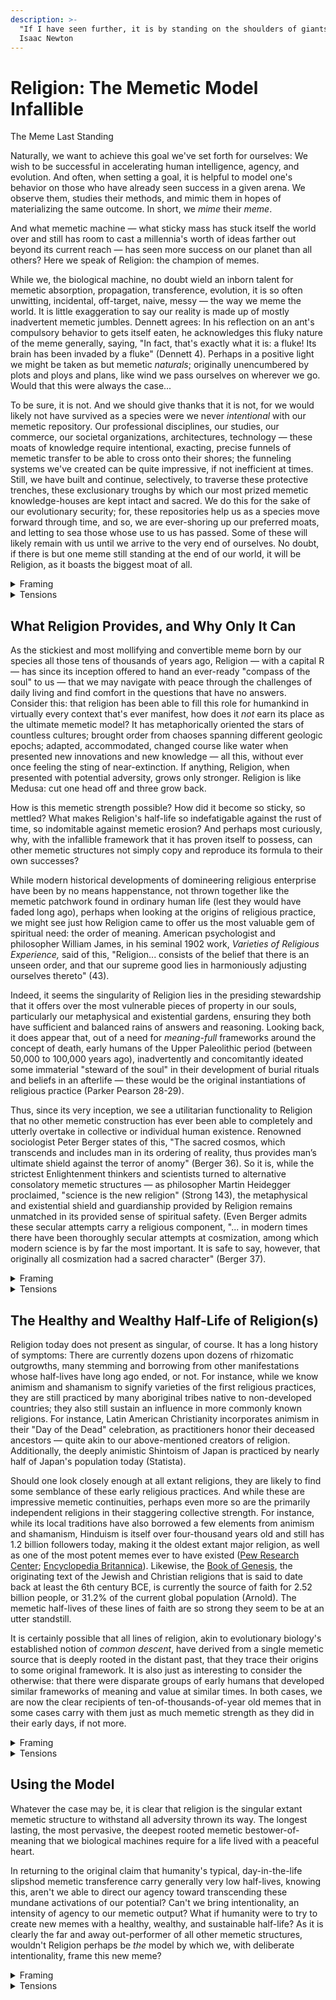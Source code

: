 ```yaml
---
description: >-
  "If I have seen further, it is by standing on the shoulders of giants." -
  Isaac Newton
---
```


# Religion: The Memetic Model Infallible

The Meme Last Standing

Naturally, we want to achieve this goal we've set forth for ourselves: We wish to be successful in accelerating human intelligence, agency, and evolution. And often, when setting a goal, it is helpful to model one's behavior on those who have already seen success in a given arena. We observe them, studies their methods, and mimic them in hopes of materializing the same outcome. In short, we _mime_ their _meme_.&#x20;

And what memetic machine — what sticky mass has stuck itself the world over and still has room to cast a millennia's worth of ideas farther out beyond its current reach — has seen more success on our planet than all others? Here we speak of Religion: the champion of memes.&#x20;

While we, the biological machine, no doubt wield an inborn talent for memetic absorption, propagation, transference, evolution, it is so often unwitting, incidental, off-target, naive, messy — the way we meme the world. It is little exaggeration to say our reality is made up of mostly inadvertent memetic jumbles. Dennett agrees: In his reflection on an ant's compulsory behavior to gets itself eaten, he acknowledges this fluky nature of the meme generally, saying, "In fact, that's exactly what it is: a fluke! Its brain has been invaded by a fluke" (Dennett 4). Perhaps in a positive light we might be taken as but memetic _naturals_; originally unencumbered by plots and ploys and plans, like wind we pass ourselves on wherever we go. Would that this were always the case...

To be sure, it is not. And we should give thanks that it is not, for we would likely not have survived as a species were we never _intentional_ with our memetic repository. Our professional disciplines, our studies, our commerce, our societal organizations, architectures, technology — these moats of knowledge require intentional, exacting, precise funnels of memetic transfer to be able to cross onto their shores; the funneling systems we've created can be quite impressive, if not inefficient at times. Still, we have built and continue, selectively, to traverse these protective trenches, these exclusionary troughs by which our most prized memetic knowledge-houses are kept intact and sacred. We do this for the sake of our evolutionary security; for, these repositories help us as a species move forward through time, and so, we are ever-shoring up our preferred moats, and letting to sea those whose use to us has passed. Some of these will likely remain with us until we arrive to the very end of ourselves. No doubt, if there is but one meme still standing at the end of our world, it will be Religion, as it boasts the biggest moat of all.&#x20;

<details>

<summary>Framing</summary>

* Dan Dennett: Dan Dennett's concept of memes as viral-like entities integrates with the idea that religion has become the most "sticky" and enduring meme in human history. He contributes his concept of memes as entities that spread through a population like viruses, explaining the persistence of religion as a dominant meme.
* Richard Dawkins: Richard Dawkins' theory of the "selfish gene" parallels the persistence of religious memes, which propagate successfully due to their inherent "fitness.” He provides the foundational concept of the "selfish gene," which parallels the idea of religion as a "selfish meme" that propagates due to its inherent fitness and adaptability
* William James: William James' exploration of religious experience supports the idea that religion fulfills a deep-seated human need for order and meaning, making it an enduring meme. He offers insights into the psychological appeal of religion, noting how it provides a sense of order and meaning, which is crucial for its memetic success.
* Peter Berger: Peter Berger's concept of the "sacred cosmos" reinforces the protective function of religion in shielding humans from existential fears.
* Susan Blackmore: expands on Dawkins’ work by discussing the idea of memetic replication and survival, emphasizing how religion, as a meme, has optimized itself to outcompete others.

Why They Fit:

* Religion, as explored by Dennett and Dawkins, is a powerful memetic construct because it taps into fundamental human needs for meaning and order, as James and Berger suggest. This combination of psychological and sociological insights explains why religious memes have outlasted many others and continue to exert influence.
* These thinkers collectively explain the success of religion as a meme through its ability to fulfill deep psychological needs, its capacity for adaptation, and its inherent “selfish” nature that ensures its propagation. Religion's success as a meme can be understood through its ability to provide meaning and stability in a chaotic world, as well as its capacity to evolve and integrate new ideas while maintaining core tenets.

Sources:

* Dennett, Daniel C. Breaking the Spell: Religion as a Natural Phenomenon. 2006.
* Dawkins, Richard. The Selfish Gene. 1976.
* James, William. The Varieties of Religious Experience. 1902.
* Berger, Peter. The Sacred Canopy: Elements of a Sociological Theory of Religion. 1967.
* Blackmore, Susan. The Meme Machine. 1999.

</details>

<details>

<summary>Tensions</summary>

Theoretical Tensions and Inconsistencies:

* Tensions: The tension between the idea of memes as often being incidental and the highly structured, deliberate nature of religious memes.
* Inaccuracies/Misinterpretations: Potential underestimation of the role of conscious human agency in the propagation of religious memes.

Solution: Acknowledging that while some memes may spread incidentally, the success of religious memes lies in their ability to fulfill deep psychological and social needs, thereby receiving more deliberate reinforcement.

Theoretical Tensions and Inconsistencies:

* Tensions: The inherent conflict between the rational, evidence-based approach of science and the faith-based, often non-empirical nature of religious belief.
* Inaccuracies/Misinterpretations: The oversimplification of religion as merely a “selfish meme” without acknowledging its complex role in cultural and social structures.

Solution: To reconcile these tensions, it’s important to recognize that while religion functions as a meme, its success also stems from its deep integration into human culture and social structures, providing community, moral frameworks, and existential answers.

</details>

## What Religion Provides, and Why Only It Can

As the stickiest and most mollifying and convertible meme born by our species all those tens of thousands of years ago, Religion — with a capital R — has since its inception offered to hand an ever-ready "compass of the soul" to us — that we may navigate with peace through the challenges of daily living and find comfort in the questions that have no answers. Consider this: that religion has been able to fill this role for humankind in virtually every context that's ever manifest, how does it _not_ earn its place as the ultimate memetic model? It has metaphorically oriented the stars of countless cultures; brought order from chaoses spanning different geologic epochs; adapted, accommodated, changed course like water when presented new innovations and new knowledge — all this, without ever once feeling the sting of near-extinction. If anything, Religion, when presented with potential adversity, grows only stronger. Religion is like Medusa: cut one head off and three grow back.&#x20;

How is this memetic strength possible? How did it become so sticky, so mettled? What makes Religion's half-life so indefatigable against the rust of time, so indomitable against memetic erosion? And perhaps most curiously, why, with the infallible framework that it has proven itself to possess, can other memetic structures not simply copy and reproduce its formula to their own successes?&#x20;

While modern historical developments of domineering religious enterprise have been by no means happenstance, not thrown together like the memetic patchwork found in ordinary human life (lest they would have faded long ago), perhaps when looking at the origins of religious practice, we might see just how Religion came to offer us the most valuable gem of spiritual need: the order of meaning. American psychologist and philosopher William James, in his seminal 1902 work, _Varieties of Religious Experience,_ said of this, "Religion... consists of the belief that there is an unseen order, and that our supreme good lies in harmoniously adjusting ourselves thereto" (43).&#x20;

Indeed, it seems the singularity of Religion lies in the presiding stewardship that it offers over the most vulnerable pieces of property in our souls, particularly our metaphysical and existential gardens, ensuring they both have sufficient and balanced rains of answers and reasoning. Looking back, it does appear that, out of a need for _meaning-full_ frameworks around the concept of death, early humans of the Upper Paleolithic period (between 50,000 to 100,000 years ago), inadvertently and concomitantly ideated some immaterial "steward of the soul" in their development of burial rituals and beliefs in an afterlife — these would be the original instantiations of religious practice (Parker Pearson 28-29).&#x20;

Thus, since its very inception, we see a utilitarian functionality to Religion that no other memetic construction has ever been able to completely and utterly overtake in collective or individual human existence. Renowned sociologist Peter Berger states of this, "The sacred cosmos, which transcends and includes man in its ordering of reality, thus provides man’s ultimate shield against the terror of anomy" (Berger 36). So it is, while the strictest Enlightenment thinkers and scientists turned to alternative consolatory memetic structures — as philosopher Martin Heidegger proclaimed, "science is the new religion" (Strong 143), the metaphysical and existential shield and guardianship provided by Religion remains unmatched in its provided sense of spiritual safety. (Even Berger admits these secular attempts carry a religious component, "... in modern times there have been thoroughly secular attempts at cosmization, among which modern science is by far the most important. It is safe to say, however, that originally all cosmization had a sacred character" (Berger 37). &#x20;

<details>

<summary>Framing</summary>

* William James (1902) discusses religion as a means of providing psychological comfort by offering a sense of order and purpose.
* Peter Berger (1967) elaborates on religion’s role in creating a “sacred canopy” that shields individuals from existential despair by providing a coherent worldview.&#x20;
* Martin Heidegger: Heidegger’s observation that science has become a "new religion" shows the ongoing need for existential frameworks that provide order and meaning.
* Émile Durkheim (1912) examines religion as a social institution that reinforces collective norms and values, thus maintaining social cohesion.
* Mircea Eliade (1957) adds to this by exploring how religion connects the sacred and the profane, providing a framework for individuals to navigate their lives with a sense of the divine.

<!---->

* Integration of Ideas:
  * William James' and Peter Berger's ideas support the argument that religion provides a unique framework for meaning-making, crucial for human survival and peace of mind.&#x20;
  * &#x20;These thinkers emphasize the essential role that religion plays in human life, not just as a belief system, but as a fundamental structure for making sense of the world and ensuring psychological stability. These thinkers illustrate how religion provides not just a belief system, but a comprehensive framework for understanding existence, maintaining social order, and offering psychological comfort. Religion’s ability to fulfill these deep-seated human needs is what makes it irreplaceable and resilient as a meme.

Sources:

* James, William. The Varieties of Religious Experience. 1902.
* Berger, Peter. The Sacred Canopy. 1967.
* Heidegger, Martin. The Question Concerning Technology and Other Essays. 1954.
* Durkheim, Émile. The Elementary Forms of Religious Life. 1912.
* Eliade, Mircea. The Sacred and the Profane: The Nature of Religion. 1957.

</details>

<details>

<summary>Tensions</summary>

Theoretical Tensions and Inconsistencies:

* Tensions: The idea that science can fully replace religion as a source of meaning and order.
* Inaccuracies/Misinterpretations: Over-reliance on science as a purely rational replacement for religious belief might overlook the emotional and existential needs that religion fulfills.

Solution: Recognize that while science provides a framework for understanding the physical world, religion offers a necessary complement by addressing the metaphysical and existential aspects of human life.

* Tensions: The difficulty in reconciling the subjective, experiential aspects of religion with the objective, institutional roles it plays in society.
* Inaccuracies/Misinterpretations: The assumption that religion’s primary role is to control or manipulate, rather than to genuinely fulfill psychological and social needs.

Solution: A balanced view that acknowledges both the institutional power of religion and its genuine capacity to meet individual and collective human needs.

</details>

## The Healthy and Wealthy Half-Life of Religion(s)

Religion today does not present as singular, of course. It has a long history of symptoms: There are currently dozens upon dozens of rhizomatic outgrowths, many stemming and borrowing from other manifestations whose half-lives have long ago ended, or not. For instance, while we know animism and shamanism to signify varieties of the first religious practices, they are still practiced by many aboriginal tribes native to non-developed countries; they also still sustain an influence in more commonly known religions. For instance, Latin American Christianity incorporates animism in their "Day of the Dead" celebration, as practitioners honor their deceased ancestors — quite akin to our above-mentioned creators of religion. Additionally, the deeply animistic Shintoism of Japan is practiced by nearly half of Japan's population today (Statista).&#x20;

Should one look closely enough at all extant religions, they are likely to find some semblance of these early religious practices. And while these are impressive memetic continuities, perhaps even more so are the primarily independent religions in their staggering collective strength. For instance, while its local traditions have also borrowed a few elements from animism and shamanism, Hinduism is itself over four-thousand years old and still has 1.2 billion followers today, making it the oldest extant major religion, as well as one of the most potent memes ever to have existed ([Pew Research Center](https://www.pewresearch.org/religion/2015/04/02/hindus/); [Encyclopedia Britannica](https://www.britannica.com/topic/Hinduism)). Likewise, the [Book of Genesis](https://www.vatican.va/archive/bible/genesis/documents/bible\_genesis\_en.html), the originating text of the Jewish and Christian religions that is said to date back at least the 6th century BCE, is currently the source of faith for 2.52 billion people, or 31.2% of the current global population (Arnold). The memetic half-lives of these lines of faith are so strong they seem to be at an utter standstill.&#x20;

It is certainly possible that all lines of religion, akin to evolutionary biology's established notion of _common descent_, have derived from a single memetic source that is deeply rooted in the distant past, that they trace their origins to some original framework. It is also just as interesting to consider the otherwise: that there were disparate groups of early humans that developed similar frameworks of meaning and value at similar times. In both cases, we are now the clear recipients of ten-of-thousands-of-year old memes that in some cases carry with them just as much memetic strength as they did in their early days, if not more.&#x20;

<details>

<summary>Framing</summary>

Who Fits Here:

* Richard Dawkins, Dan Dennett, Rodney Stark, Ninian Smart, Talal Asad.

Where They Fit:

* Richard Dawkins (1976) provides the idea that religion, as a meme, has an exceptionally long half-life due to its adaptability and its role in human survival.
* Rodney Stark (2006) offers insights into how religious movements sustain themselves over time by adapting to social changes while preserving core beliefs.
* Ninian Smart (1996) discusses the seven dimensions of religion, which highlight its comprehensive nature and explain its ability to persist across cultures and epochs.
* Talal Asad (1993) explores how religion is continually redefined and reinterpreted within different historical and cultural contexts, ensuring its longevity.

Why They Fit:

* Justification: The endurance of religion as a meme is a testament to its adaptability and its ability to meet the psychological and social needs of diverse populations across time.
* Dawkins’ and Dennett's ideas explain how religion's ability to evolve and adapt ensures its longevity as a meme. The sociological perspectives on religion demonstrate its role in maintaining social cohesion and providing a shared sense of purpose.
* These thinkers collectively explain how religion maintains its longevity and influence through its adaptability, comprehensive nature, and capacity to be reinterpreted across different contexts. Religion’s ability to sustain itself over millennia is due to its complex interplay of belief, practice, and social structure.

Sources:

* Dawkins, Richard. The Selfish Gene. 1976.
* Dennett, Daniel C. Breaking the Spell. 2006.
* Berger, Peter. The Sacred Canopy. 1967.
* Stark, Rodney. The Rise of Christianity: How the Obscure, Marginal Jesus Movement Became the Dominant Religious Force in the Western World in a Few Centuries. 1996.
* Smart, Ninian. The World’s Religions. 1996.
* Asad, Talal. Genealogies of Religion: Discipline and Reasons of Power in Christianity and Islam. 1993.

</details>

<details>

<summary>Tensions</summary>

* Tensions: The potential conflict between religious and secular worldviews in modern society.
* Inaccuracies/Misinterpretations: Underestimating the influence of secularization on the persistence of religious memes.

Solution: Acknowledge that secularization does not necessarily diminish the power of religious memes; instead, it might transform them into new, culturally relevant forms.

Theoretical Tensions and Inconsistencies:

* Tensions: The conflict between the enduring nature of religious traditions and the rapidly changing modern world.
* Inaccuracies/Misinterpretations: The potential underestimation of religion’s ability to adapt and integrate new ideas and practices.

Solution: Emphasize the adaptability of religion and its ability to maintain relevance by evolving in response to new cultural and social developments.

</details>

## Using the Model

Whatever the case may be, it is clear that religion is the singular extant memetic structure to withstand all adversity thrown its way. The longest lasting, the most pervasive, the deepest rooted memetic bestower-of-meaning that we biological machines require for a life lived with a peaceful heart.&#x20;

In returning to the original claim that humanity's typical, day-in-the-life slipshod memetic transference carry generally very low half-lives, knowing this, aren't we able to direct our agency toward transcending these mundane activations of our potential? Can't we bring intentionality, an intensity of agency to our memetic output? What if humanity were to try to create new memes with a healthy, wealthy, and sustainable half-life? As it is clearly the far and away out-performer of all other memetic structures, wouldn't Religion perhaps be _the_ model by which we, with deliberate intentionality, frame this new meme?&#x20;

<details>

<summary>Framing </summary>

* Thinkers/Theorists: Dan Dennett, Richard Dawkins, Pierre Bourdieu, Michel Foucault.
  * Dan Dennett (2006) and Richard Dawkins (1976) provide a foundation for understanding how religion, as a meme, can be used as a model for creating new memes with lasting impact.
  * Pierre Bourdieu (1977) offers the concept of cultural capital, which can be applied to understanding how religious memes accumulate and transmit social value.
  * Michel Foucault (1980) discusses the role of power and knowledge in shaping discourse, which is relevant for understanding how religious memes maintain influence and control.

Why They Fit:

* Justification: By studying the success of religious memes, we can learn how to design new memes that are similarly resilient and impactful, ensuring the continued evolution of human culture.
* Integration of Ideas: Dennett’s and Dawkins’ theories provide the basis for understanding how memes, particularly religious ones, can be used as models for creating new, lasting memes. Cultural theorists offer insights into how these models can be adapted to contemporary contexts.
* These thinkers provide a framework for understanding how religious memes can be studied, replicated, and adapted to create new, impactful memes that can drive cultural evolution. By analyzing the success of religious memes, we can learn to design cultural constructs that are similarly resilient and influential.

Sources:

* Dennett, Daniel C. Breaking the Spell. 2006.
* Dawkins, Richard. The Selfish Gene. 1976.
* Bourdieu, Pierre. Outline of a Theory of Practice. 1977.
* Foucault, Michel. Power/Knowledge: Selected Interviews and Other Writings, 1972-1977. 1980.

</details>

<details>

<summary>Tensions</summary>

Theoretical Tensions and Inconsistencies:

* Tensions: The challenge of replicating the success of religious memes in a secular or postmodern context.
* Inaccuracies/Misinterpretations: Assuming that religious memes can be easily or directly translated into secular contexts without losing their effectiveness.

Solution: Focus on the underlying principles or core elements of religious memes—such as providing a sense of community, purpose, and identity—and adapt these to fit modern, secular contexts.

</details>
